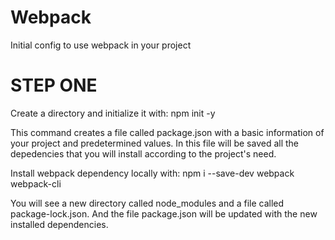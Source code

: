 # Webpack
Initial config to use webpack in your project

# STEP ONE

Create a directory and initialize it with: 		npm init -y 

This command creates a file called package.json with a basic information of your project and predetermined values.
In this file will be saved all the depedencies that you will install according to the project's need.

Install webpack dependency locally with:	npm i --save-dev webpack webpack-cli

You will see a new directory called node_modules and a file called package-lock.json. And the file package.json will be updated with the new installed dependencies.

